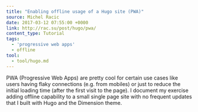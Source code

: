 ```yaml
---
title: "Enabling offline usage of a Hugo site (PWA)"
source: Michel Racic
date: 2017-03-12 07:55:00 +0000
link: http://rac.su/post/hugo/pwa/
content_type: Tutorial
tags: 
  - 'progressive web apps'
  - offline
tool:
  - tool/hugo.md
---
```

PWA (Progressive Web Apps) are pretty cool for certain use cases like users having flaky connections (e.g. from mobiles) or just to reduce the initial loading time (after the first visit to the page). I document my exercise adding offline capability to a small single page site with no frequent updates that I built with Hugo and the Dimension theme.


